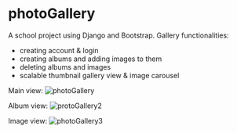 # photoGallery

A school project using Django and Bootstrap. 
Gallery functionalities: 
- creating account & login
- creating albums and adding images to them
- deleting albums  and images
- scalable thumbnail gallery view & image carousel

Main view:
![photoGallery](https://user-images.githubusercontent.com/114475641/210064013-0eeed9a4-e46d-4004-a973-c2f9952e621c.jpg)

Album view:
![protoGallery2](https://user-images.githubusercontent.com/114475641/210064134-e56d55f9-c111-41db-83dc-86aed567a87e.jpg)

Image view:
![photoGallery3](https://user-images.githubusercontent.com/114475641/210064154-60e713fc-f3cb-4086-bae7-db9d317a136a.jpg)
